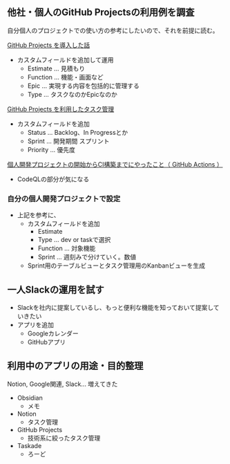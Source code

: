 ## 他社・個人のGitHub Projectsの利用例を調査
自分個人のプロジェクトでの使い方の参考にしたいので、それを前提に読む。

[GitHub Projects を導入した話](https://kakehashi-dev.hatenablog.com/entry/2023/02/28/090000)
- カスタムフィールドを追加して運用
	- Estimate ... 見積もり
	- Function ... 機能・画面など
	- Epic ... 実現する内容を包括的に管理する
	- Type ... タスクなのかEpicなのか

[GitHub Projects を利用したタスク管理](https://user-first.ikyu.co.jp/entry/2023/11/09/175121)
- カスタムフィールドを追加
	- Status ... Backlog、In Progressとか
	- Sprint ... 開発期間 スプリント
	- Priority ... 優先度

[個人開発プロジェクトの開始からCI構築までにやったこと（ GitHub Actions ）](https://peno022.hatenablog.com/entry/ci-settings-for-personal-project)
- CodeQLの部分が気になる

### 自分の個人開発プロジェクトで設定
- 上記を参考に、
	- カスタムフィールドを追加
		- Estimate
		- Type ... dev or taskで選択
		- Function ... 対象機能
		- Sprint ... 週刻みで分けていく。数値
	- Sprint用のテーブルビューとタスク管理用のKanbanビューを生成

## 一人Slackの運用を試す
- Slackを社内に提案しているし、もっと便利な機能を知っておいて提案していきたい
- アプリを追加
	- Googleカレンダー
	- GitHubアプリ

## 利用中のアプリの用途・目的整理
Notion, Google関連, Slack... 増えてきた
- Obsidian
	- メモ
- Notion
	- タスク管理
- GitHub Projects
	- 技術系に絞ったタスク管理
- Taskade
	- ろーど